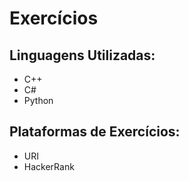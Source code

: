 # Exercícios

## Linguagens Utilizadas:
- C++
- C#
- Python
## Plataformas de Exercícios:
- URI
- HackerRank
